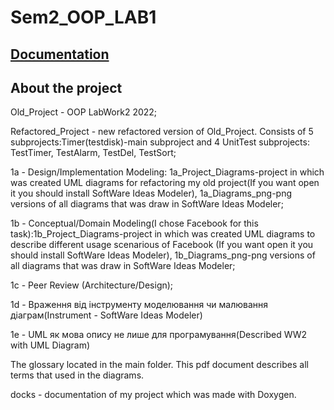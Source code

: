 # Sem2_OOP_LAB1
## [Documentation](https://alexvolkov0404.github.io/Sem2_OOP_LAB1)
## About the project

Old_Project - OOP LabWork2 2022;

Refactored_Project - new refactored version of Old_Project. Consists of 5 subprojects:Timer(testdisk)-main subproject and 4 UnitTest subprojects: TestTimer, TestAlarm, TestDel, TestSort;

1a - Design/Implementation Modeling: 1a_Project_Diagrams-project in which was created UML diagrams for refactoring my old project(If you want open it you should install SoftWare Ideas Modeler), 1a_Diagrams_png-png versions of all diagrams that was draw in  SoftWare Ideas Modeler;

1b - Conceptual/Domain Modeling(I chose Facebook for this task):1b_Project_Diagrams-project in which was created UML diagrams to describe different usage scenarious of Facebook (If you want open it you should install SoftWare Ideas Modeler), 1b_Diagrams_png-png versions of all diagrams that was draw in  SoftWare Ideas Modeler;

1c - Peer Review (Architecture/Design);

1d - Враження від інструменту моделювання чи малювання діаграм(Instrument - SoftWare Ideas Modeler)

1e - UML як мова опису не лише для програмування(Described WW2 with UML Diagram)

The glossary located in the main folder. This pdf document describes all terms that used in the diagrams.

docks - documentation of my project which was made with Doxygen.

